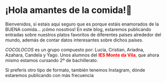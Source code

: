 <h1>¡Hola amantes de la comida!👋</h1>

<p>Bienvenidos, si estais aquí seguro que es porque estáis enamorados de la BUENA comida... ¡cómo nosotros! En este blog, estaremos publicando entradas sobre nuestros platos favoritos de diferentes países alrededor del mundo, además de contar datos interesantes sobre dichos países.

<i>COCOLOCOS</i> es un grupo compuesto por: Lucía, Cristian, Ariadna, Azahara, Candela y Yago. Unos alumnos del <strong><font color="red">IES Monte da Vila</font></strong>, que ahora mismo estamos cursando 2º de bachillerato.</p>

<p>Si preferís otro tipo de formato, también tenemos Instagram, dónde estaremos publicando con más frecuencia</p>
